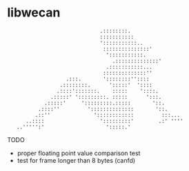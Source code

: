 # libwecan

                                  .::::::::.                      
                                  :::::::::::                     
                                  ':::::::::::..                  
                                   :::::::::::::::'               
                                    ':::::::::::.                 
                                      .::::::::::::::'            
                                    .:::::::::::...               
                                   ::::::::::::::''               
                       .:::.       '::::::::''::::                
                     .::::::::.      ':::::'  '::::               
                    .::::':::::::.    :::::    '::::.             
                  .:::::' ':::::::::. :::::      ':::.            
                .:::::'     ':::::::::.:::::       '::.           
              .::::''         '::::::::::::::       '::.          
             .::''              '::::::::::::         :::...      
          ..::::                  ':::::::::'        .:' ''''     
       ..''''':'                    ':::::.'                      
                                                            
TODO
- proper floating point value comparison test
- test for frame longer than 8 bytes (canfd)
